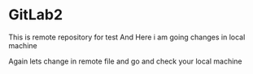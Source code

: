 # GitLab2
This is remote repository for test 
And Here i am going changes in local machine 

Again lets change in remote file and go and check your local machine 
